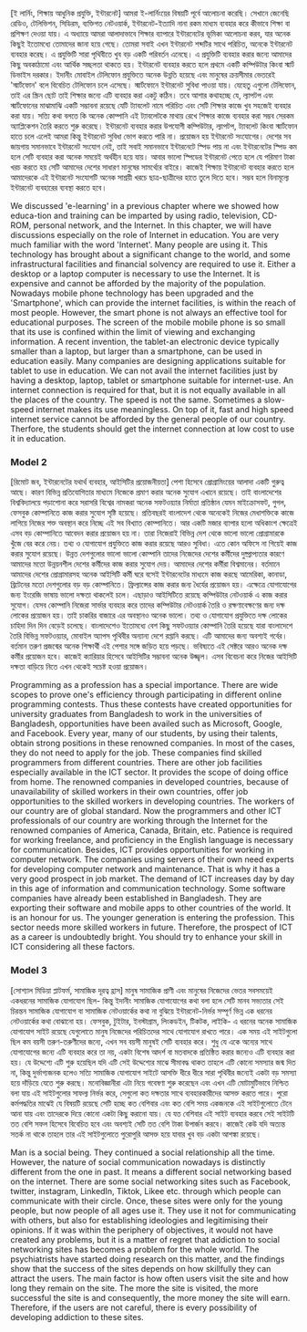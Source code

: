  \[ই লার্নিং, শিক্ষায় আধুনিক প্রযুক্তি, ইন্টারনেট\]
আমরা ই-লার্নিংয়ের বিষয়টি পূর্বে আলোচনা করেছি। সেখানে জেনেছি রেডিও, টেলিভিশন, সিডিরম, ব্যক্তিগত নেটওয়ার্ক, ইন্টারনেট-ইত্যাদি নানা রকম মাধ্যম ব্যবহার করে কীভাবে শিক্ষা বা প্রশিক্ষণ দেওয়া যায়। এ অধ্যায়ে আমরা আলাদাভাবে শিক্ষার ব্যাপারে ইন্টারনেটের ভূমিকা আলোচনা করব, যার অনেক কিছুই ইতোমধ্যে তোমাদের জানা হয়ে গেছে। তোমরা সবাই এখন ইন্টারনেট শব্দটির সাথে পরিচিত, অনেকে ইন্টারনেট ব্যবহার করেছ। এ প্রযুক্তিটি সারা পৃথিবীতে খুব বড় একটি পরিবর্তন এনেছে। এ প্রযুক্তিটি ব্যবহার করার জন্যে আমাদের কিছু অবকাঠামো এবং আর্থিক সচ্ছলতা থাকতে হয়। ইন্টারনেট ব্যবহার করতে হলে প্রথমে একটি কম্পিউটার কিংবা স্মার্ট ডিভাইস দরকার। ইদানীং মোবাইল টেলিফোন প্রযুক্তিতে অনেক উন্নতি হয়েছে এবং মানুষের ক্রয়সীমার ভেতরেই 'স্মার্টফোন' বলে বিবেচিত টেলিফোন চলে এসেছে। স্মার্টফোনে ইন্টারনেট সুবিধা পাওয়া যায়। যেহেতু এগুলো টেলিফোন, তাই এর স্ক্রিন ছোট তাই শিক্ষার জন্যে এটি ব্যবহার করা একটু কঠিন। তবে আশার কথাহচ্ছে যে, ল্যাপটপ এবং স্মার্টফোনের মাঝামাঝি একটি সম্ভাবনা রয়েছে যেটি ট্যাবলেট নামে পরিচিত এবং সেটি শিক্ষার কাজে খুব সহজেই ব্যবহার করা যায়। সত্যি কথা বলতে কি অনেক কোম্পানি এই ট্যাবলেটকে মাথায় রেখে শিক্ষার কাজে ব্যবহার করা সম্ভব সেরকম অ্যাপ্লিকেশন তৈরি করতে শুরু করেছে। ইন্টারনেট ব্যবহার করার উপযোগী কম্পিউটার, ল্যাপটপ, ট্যাবলেট কিংবা স্মার্টফোন হাতে চলে এলেই আমরা কিন্তু ইন্টারনেট সুবিধা ভোগ করতে পারি না। প্রয়োজন হয় ইন্টারনেট সংযোগের। দেশের সব জায়গায় সমানভাবে ইন্টারনেট সংযোগ নেই, তাই সবাই সমানভাবে ইন্টারনেটে স্পিড পায় না এবং ইন্টারনেটের স্পিড কম হলে সেটি ব্যবহার করা অনেক সময়েই অর্থহীন হয়ে যায়। আবার ভালো স্পিডের ইন্টারনেট পেতে হলে যে পরিমাণ টাকা খরচ করতে হয় সেটি আমাদের দেশের সাধারণ মানুষের সামর্থ্যের বাইরে। কাজেই শিক্ষায় ইন্টারনেট ব্যবহার করতে হলে আমাদেরকে এই ইন্টারনেট সংযোগটি অনেক সাশ্রয়ী খরচে ছাত্র-ছাত্রীদের হাতে তুলে দিতে হবে। সম্ভব হলে বিনামূল্যে ইন্টারনেট ব্যবহারের ব্যবস্থা করতে হবে।

We discussed 'e-learning' in a previous chapter where we showed how educa-tion and training can be imparted by using radio, television, CD-ROM, personal network, and the Internet. In this chapter, we will have discussions especially on the role of Internet in education. You are very much familiar with the word 'Internet'. Many people are using it. This technology has brought about a significant change to the world, and some infrastructural facilities and financial solvency are required to use it. Either a desktop or a laptop computer is necessary to use the Internet. It is expensive and cannot be afforded by the majority of the population. Nowadays mobile phone technology has been upgraded and the 'Smartphone', which can provide the internet facilities, is within the reach of most people. However, the smart phone is not always an effective tool for educational purposes. The screen of the mobile mobile phone is so small that its use is confined within the limit of viewing and exchanging information. A recent invention, the tablet-an electronic device typically smaller than a laptop, but larger than a smartphone, can be used in education easily. Many companies are designing applications suitable for tablet to use in education. We can not avail the internet facilities just by having a desktop, laptop, tablet or smartphone suitable for internet-use. An internet connection is required for that, but it is not equally available in all the places of the country. The speed is not the same. Sometimes a slow-speed internet makes its use meaningless. On top of it, fast and high speed internet service cannot be afforded by the general people of our country. Therfore, the students should get the internet connection at low cost to use it in education.

### Model 2

\[রিমোট জব, ইন্টারনেটের যথার্থ ব্যবহার, আইসিটির প্রয়োজনীয়তা\]
পেশা হিসেবে প্রোগ্রামিংয়ের আলাদা একটি গুরুত্ব আছে। কারণ বিভিন্ন প্রতিযোগিতার মাধ্যমে নিজেকে প্রমাণ করার অনেক সুযোগ এখানে রয়েছে। তাই বাংলাদেশের বিশ্ববিদ্যালয়ে পড়াশোনা করে সরাসরি বিশ্বের নামকরা অনেক সফটওয়‍্যার নির্মাতা প্রতিষ্ঠান যেমন মাইক্রোসফট, গুগল, ফেসবুক কোম্পানিতে কাজ করার সুযোগ সৃষ্টি হয়েছে। প্রতিবছরই বাংলাদেশ থেকে অনেকেই নিজের মেধাশক্তিকে কাজে লাগিয়ে নিজের শক্ত অবস্থান করে নিচ্ছে এই সব বিখ্যাত কোম্পানিতে। আর একটি মজার ব্যাপার হলো অধিকাংশ ক্ষেত্রেই এসব বড় কোম্পানিতে আবেদন করার প্রয়োজন হয় না। তারা নিজেরাই বিভিন্ন দেশ থেকে ভালো ভালো প্রোগ্রামারকে খুঁজে বের করে নেয়। তথ্য ও যোগাযোগ প্রযুক্তিতে কাজ করার রয়েছে আরও সুবিধা। এতে কোন অফিসে না গিয়েই কাজ করার সুযোগ রয়েছে। উন্নত দেশগুলোর ভালো ভালো কোম্পানি তাদের নিজেদের দেশের কর্মীদের দুষ্প্রাপ্যতার কারণে আমাদের মতো উন্নয়নশীল দেশের কর্মীদের কাজ করার সুযোগ দেয়। আমাদের দেশের কর্মীরা বিশ্বমানের। বর্তমানে আমাদের দেশের প্রোগ্রামারসহ অনেক আইসিটি কর্মী ঘরে বসেই ইন্টারনেটের মাধ্যমে কাজ করছে আমেরিকা, কানাডা, ব্রিটেনের মতো দেশগুলোর বড় বড় কোম্পানিতে।
ফ্রিল্যান্সের কাজ করার জন্য ধৈর্যের প্রয়োজন হয়। এক্ষেত্রে যোগাযোগের জন্য ইংরেজি ভাষায় ভালো দক্ষতা থাকলেই চলে। এছাড়াও আইসিটিতে রয়েছে কম্পিউটার নেটওয়ার্ক এ কাজ করার সুযোগ। যেসব কোম্পানি নিজেরা সার্ভার ব্যবহার করে তাদের কম্পিউটার নেটওয়ার্ক তৈরি ও রক্ষণাবেক্ষণের জন্য দক্ষ লোকের প্রয়োজন হয়। তাই চাকরির বাজারে এর অবস্থানও অনেক ভালো। তথ্য ও যোগাযোগ প্রযুক্তিতে দক্ষ লোকের চাহিদা দিন দিন বেড়েই চলেছে। বাংলাদেশেও ইতোমধ্যে বেশ কিছু সফটওয়্যার কোম্পানি তৈরি হয়েছে যারা বাংলাদেশে তৈরি বিভিন্ন সফটওয়্যার, মোবাইল অ্যাপস পৃথিবীর অন্যান্য দেশে রপ্তানি করছে। এটি আমাদের জন্য অবশ্যই গর্বের। বর্তমান তরুণ প্রজন্মের অনেক শিক্ষার্থী এই পেশার সঙ্গে জড়িত হয়ে পড়ছে। ভবিষ্যতে এই সেক্টরে আরও অনেক দক্ষ কর্মীর প্রয়োজন হবে। কাজেই ক্যারিয়ার হিসেবে আইসিটির সম্ভাবনা অনেক উজ্জ্বল। এসব বিবেচনা করে নিজের আইসিটি দক্ষতা বাড়িয়ে নিতে এখন থেকেই সচেষ্ট হওয়া প্রয়োজন।

Programming as a profession has a special importance. There are wide scopes to prove one's efficiency through participating in different online programming contests. Thus these contests have created opportunities for university graduates from Bangladesh to work in the universities of Bangladesh, opportunities have been availed such as Microsoft, Google, and Facebook. Every year, many of our students, by using their talents, obtain strong positions in these renowned companies. In most of the cases, they do not need to apply for the job. These companies find skilled programmers from different countries. There are other job facilities especially available in the ICT sector. It provides the scope of doing office from home. The renowned companies in developed countries, because of unavailability of skilled workers in their own countries, offer job opportunities to the skilled workers in developing countries. The workers of our country are of global standard. Now the programmers and other ICT professionals of our country are working through the Internet for the renowned companies of America, Canada, Britain, etc. Patience is required for working freelance, and proficiency in the English language is necessary for communication. Besides, ICT provides opportunities for working in computer network. The companies using servers of their own need experts for developing computer network and maintenance. That is why it has a very good prospect in job market. The demand of ICT increases day by day in this age of information and communication technology. Some software companies have already been established in Bangladesh. They are exporting their software and mobile apps to other countries of the world. It is an honour for us. The younger generation is entering the profession. This sector needs more skilled workers in future. Therefore, the prospect of ICT as a career is undoubtedly bright. You should try to enhance your skill in ICT considering all these factors.

### Model 3
\[সোশ্যাল মিডিয়া প্লাটফর্ম, সামাজিক দূরত্ব হ্রাস\]
মানুষ সামাজিক প্রাণী এবং মানুষের নিজেদের ভেতর সবসময়েই একধরনের সামাজিক যোগাযোগ ছিল- কিন্তু ইদানীং সামাজিক যোগাযোগের কথা বলা হলে সেটি মানব সভ্যতার সেই চিরন্তন সামাজিক যোগাযোগ বা সামাজিক নেটওয়ার্কের কথা না বুঝিয়ে ইন্টারনেট-নির্ভর সম্পূর্ণ ভিন্ন এক ধরনের নেটওয়ার্কের কথা বোঝানো হয়। ফেসবুক, টুইটার, ইনস্টাগ্রাম, লিংকডইন, টিকটক, লাইকি- এ ধরনের অনেক সামাজিক যোগাযোগ সাইট রয়েছে যেগুলোতে মানুষ নিজেদের পরিচিতদের সাথে যোগাযোগ রাখতে পারে। এক সময় এই সাইটগুলো ছিল কম বয়সী তরুণ-তরুণীদের জন্যে, এখন সব বয়সী মানুষই সেটি ব্যবহার করে। শুধু যে একে অন্যের সাথে যোগাযোগের জন্যে এটি ব্যবহার করে তা নয়, একটা বিশেষ আদর্শ বা মতবাদকে প্রতিষ্ঠিত করার জন্যেও এটি ব্যবহার করা হয়। যে উদ্দেশ্যে এটি শুরু হয়েছিল যদি এটি সেই উদ্দেশ্যের মাঝে সীমাবদ্ধ থাকত তাহলে এটি কোনো সমস্যার জন্ম দিত না, কিন্তু দুর্ভাগ্যজনক হলেও সত্যি সামাজিক যোগাযোগ সাইটে আসক্তি ধীরে ধীরে সারা পৃথিবীর জন্যেই একটা বড় সমস্যা হয়ে দাঁড়িয়ে যেতে শুরু করছে। মনোবিজ্ঞানীরা এটা নিয়ে গবেষণা শুরু করেছেন এবং এখন এটি মোটামুটিভাবে নিশ্চিত বলা যায় এই সাইটগুলোর সাফল্য নির্ভর করে, সেগুলো কত দক্ষতার সাথে ব্যবহারকারীদের আসক্ত করতে পারে। পুরো কর্মপদ্ধতির মাঝেই যে বিষয়টি রয়েছে সেটি হচ্ছে কত বেশিবার এবং কত বেশি সময় একজনকে এই সাইটগুলোতে টেনে আনা যায় এবং তাদেরকে দিয়ে কোনো একটা কিছু করানো যায়। যে যত বেশিবার এই সাইট ব্যবহার করবে সেই সাইটটি তত বেশি সফল হিসেবে বিবেচিত হবে এবং অবশ্যই সেটি তত বেশি টাকা উপার্জন করবে। কাজেই কেউ যদি অত্যন্ত সতর্ক না থাকে তাহলে তার এই সাইটগুলোতে পুরোপুরি আসক্ত হয়ে যাবার খুব বড় একটা আশঙ্কা রয়েছে।

Man is a social being. They continued a social relationship all the time. However, the nature of social communication nowadays is distinctly different from the one in past. It means a different social networking based on the internet. There are some social networking sites such as Facebook, twitter, instagram, LinkedIn, Tiktok, Likee etc. through which people can communicate with their circle. Once, these sites were only for the young people, but now people of all ages use it. They use it not for communicating with others, but also for establishing ideologies and legitimising their opinions. If it was within the periphery of objectives, it would not have created any problems, but it is a matter of regret that addiction to social networking sites has becomes a problem for the whole world. The psychiatrists have started doing research on this matter, and the findings show that the success of the sites depends on how skillfully they can attract the users. The main factor is how often users visit the site and how long they remain on the site. The more the site is visited, the more successful the site is and consequently, the more money the site will earn. Therefore, if the users are not careful, there is every possibility of developing addiction to these sites.